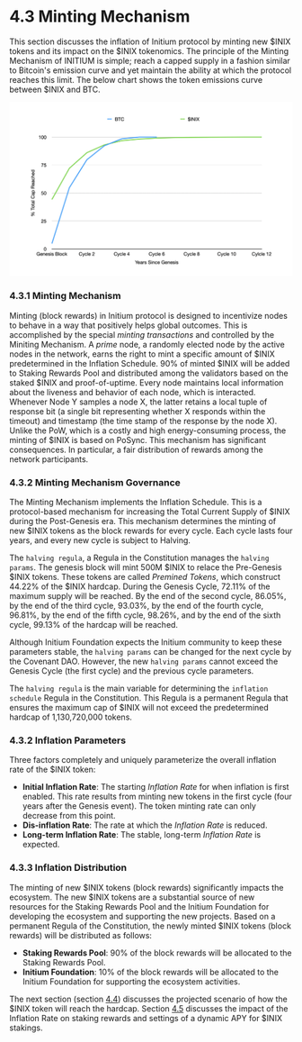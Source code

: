 # 4.3 Minting Mechanism

This section discusses the inflation of Initium protocol by minting new $INIX tokens and its impact on the $INIX tokenomics. The principle of the Minting Mechanism of INITIUM is simple; reach a capped supply in a fashion similar to Bitcoin's emission curve and yet maintain the ability at which the protocol reaches this limit. The below chart shows the token emissions curve between $INIX and BTC.

![Cart 3. Token emission between $INIX and BTC calculated in 48 years horizon.](../.gitbook/assets/BTC-INIX-INFLATION-CURVE.png)

### 4.3.1 Minting Mechanism

Minting (block rewards) in Initium protocol is designed to incentivize nodes to behave in a way that positively helps global outcomes. This is accomplished by the special _minting transactions_ and controlled by the Miniting Mechanism. A _prime_ node, a randomly elected node by the active nodes in the network, earns the right to mint a specific amount of $INIX predetermined in the Inflation Schedule. 90% of minted $INIX will be added to Staking Rewards Pool and distributed among the validators based on the staked $INIX and proof-of-uptime. Every node maintains local information about the liveness and behavior of each node, which is interacted. Whenever Node Y samples a node X, the latter retains a local tuple of response bit (a single bit representing whether X responds within the timeout) and timestamp (the time stamp of the response by the node X). Unlike the PoW, which is a costly and high energy-consuming process, the minting of $INIX is based on PoSync. This mechanism has significant consequences. In particular, a fair distribution of rewards among the network participants.&#x20;

### 4.3.2 Minting Mechanism Governance

The Minting Mechanism implements the Inflation Schedule. This is a protocol-based mechanism for increasing the Total Current Supply of $INIX during the Post-Genesis era. This mechanism determines the minting of new $INIX tokens as the block rewards for every cycle. Each cycle lasts four years, and every new cycle is subject to Halving.

&#x20;The `halving regula`, a Regula in the Constitution manages the `halving params`. The genesis block will mint 500M $INIX to relace the Pre-Genesis $INIX tokens. These tokens are called _Premined Tokens_, which construct 44.22% of the $INIX hardcap. During the Genesis Cycle, 72.11% of the maximum supply will be reached. By the end of the second cycle, 86.05%, by the end of the third cycle, 93.03%, by the end of the fourth cycle, 96.81%, by the end of the fifth cycle, 98.26%, and by the end of the sixth cycle, 99.13% of the hardcap will be reached.&#x20;

Although Initium Foundation expects the Initium community to keep these parameters stable, the `halving params` can be changed for the next cycle by the Covenant DAO. However, the new `halving params` cannot exceed the Genesis Cycle (the first cycle) and the previous cycle parameters.

The `halving regula` is the main variable for determining the `inflation schedule` Regula in the Constitution. This Regula is a permanent Regula that ensures the maximum cap of $INIX will not exceed the predetermined hardcap of 1,130,720,000 tokens.

### 4.3.2 Inflation Parameters

Three factors completely and uniquely parameterize the overall inflation rate of the $INIX token:

* **Initial Inflation Rate**: The starting _Inflation Rate_ for when inflation is first enabled. This rate results from minting new tokens in the first cycle (four years after the Genesis event). The token minting rate can only decrease from this point.
* **Dis-inflation Rate**: The rate at which the _Inflation Rate_ is reduced.
* **Long-term Inflation Rate**: The stable, long-term _Inflation Rate_ is expected.

### 4.3.3 Inflation Distribution&#x20;

The minting of new $INIX tokens (block rewards) significantly impacts the ecosystem. The new $INIX tokens are a substantial source of new resources for the Staking Rewards Pool and the Initium Foundation for developing the ecosystem and supporting the new projects. Based on a permanent Regula of the Constitution, the newly minted $INIX tokens (block rewards) will be distributed as follows:

* **Staking Rewards Pool**: 90% of the block rewards will be allocated to the Staking Rewards Pool.&#x20;
* **Initium Foundation**: 10% of the block rewards will be allocated to the Initium Foundation for supporting the ecosystem activities.

The next section (section [4.4](4.4-inflation-schedule.md)) discusses the projected scenario of how the $INIX token will reach the hardcap. Section [4.5](4.5-staking-mechanism.md) discusses the impact of the Inflation Rate on staking rewards and settings of a dynamic APY for $INIX stakings.&#x20;
